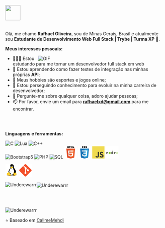 <a href="https://www.linkedin.com/in/rafhael-oliveira/" target="_blank">
  <img src="https://i.ibb.co/Kx2GSrT/linkedin.png" width="48px" height="48px">
</a>

<br />
<br />

Olá, me chamo **Rafhael Oliveira**, sou de Minas Gerais, Brasil e atualmente sou  **Estudante de Desenvolvimento Web Full Stack | Trybe | Turma XP** 🚀. 

**Meus interesses pessoais:**

  <img align="right" alt="GIF" src="https://i.pinimg.com/originals/e4/26/70/e426702edf874b181aced1e2fa5c6cde.gif" width="400px" />

- 👨🏽‍💻 Estou estudando para me tornar um desenvolvedor full stack em web
- 🤔 Estou aprendendo como fazer testes de integração nas minhas próprias **API**; 
- 🤔 Meus hobbies são esportes e jogos online;
- 💼 Estou perseguindo conhecimento para evoluir na minha carreira de desenvolvedor;
- 💬 Pergunte-me sobre qualquer coisa, adoro ajudar pessoas;
- 📫 Por favor, envie um email para **rafhaelxd@gmail.com** para me encontrar.

<br />
<br />

**Linguagens e ferramentas:**  

<p align="left">
  <img src="https://user-images.githubusercontent.com/74227915/147275034-1430c4e2-be05-4b0d-a0cb-681513520d49.png" alt="C" width="40" height="40"/> 
  <img src="https://user-images.githubusercontent.com/74227915/147274496-f4e6cfa3-f8e8-4e09-a5b8-605b99334c5e.png" alt="Lua" width="40" height="40"/> 
  <img src="https://user-images.githubusercontent.com/74227915/147275328-83058883-f6ff-49d7-9382-3fda3954fc8c.png" alt="C++" width="40" height="40"/> 
<br>
  <img src="https://user-images.githubusercontent.com/74227915/147275453-3d6f1dda-04d1-4568-8c4a-b1ec165f1db0.png" alt="Bootstrap5" width="40" height="40"/> 
  <img src="https://user-images.githubusercontent.com/74227915/147275103-b36969c0-34f1-4235-88c7-453644d03d99.png" alt="PHP" width="40" height="40"/> 
  <img src="https://user-images.githubusercontent.com/74227915/147274940-9d2c9f80-e298-4d55-aff0-1587c53072d9.png" alt="SQL" width="50" height="50"/> 
  <img src="https://raw.githubusercontent.com/devicons/devicon/master/icons/html5/html5-original-wordmark.svg" alt="html5" width="40" height="40"/> 
  <img src="https://raw.githubusercontent.com/devicons/devicon/master/icons/css3/css3-original-wordmark.svg" alt="css3" width="40" height="40"/> 
  <img src="https://raw.githubusercontent.com/devicons/devicon/master/icons/javascript/javascript-original.svg" alt="javascript" width="40" height="40"/> 
  <img src="https://raw.githubusercontent.com/devicons/devicon/master/icons/nodejs/nodejs-original-wordmark.svg" alt="nodejs" width="40" height="40"/> 
</p>

<p>
  <img src="https://raw.githubusercontent.com/devicons/devicon/master/icons/linux/linux-original.svg" alt="linux" width="40" height="40" />
  <img src="https://raw.githubusercontent.com/devicons/devicon/master/icons/git/git-original.svg" alt="git" width="40" height="40"/> 
</p>


<p>
    <img align="left" src="https://github-readme-stats.vercel.app/api?username=Underewarrr&count_private=true&show_icons=true&theme=graywhite&icon_color=268bd2&title_color=268bd2" alt="Underewarrr" />
</p>
<p>
    <img align="center" src="https://github-readme-stats.vercel.app/api/top-langs/?username=Underewarrr&layout=compact&theme=graywhite&title_color=268bd2" alt="Underewarrr" />
</p>

<br />
<br />

<p align="left"> <img src="https://komarev.com/ghpvc/?username=Underewarrr" alt="Underewarrr" /> </p>

⭐️ Baseado em [CallmeMehdi](https://github.com/CallmeMehdi)
